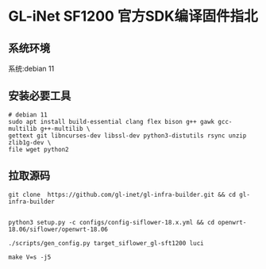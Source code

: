 # GL-iNet SF1200 官方SDK编译固件指北

## 系统环境

系统:debian 11 

## 安装必要工具

```shell
# debian 11
sudo apt install build-essential clang flex bison g++ gawk gcc-multilib g++-multilib \
gettext git libncurses-dev libssl-dev python3-distutils rsync unzip zlib1g-dev \
file wget python2

```

## 拉取源码

```shell
git clone  https://github.com/gl-inet/gl-infra-builder.git && cd gl-infra-builder


python3 setup.py -c configs/config-siflower-18.x.yml && cd openwrt-18.06/siflower/openwrt-18.06

./scripts/gen_config.py target_siflower_gl-sft1200 luci

make V=s -j5
```

